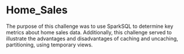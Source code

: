 # Home_Sales
The purpose of this challenge was to use SparkSQL to determine key metrics about home sales data. Additionally, this challenge served to illustrate the advantages and disadvantages of caching and uncaching, partitioning, using temporary views.